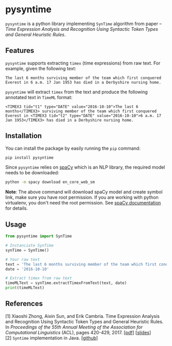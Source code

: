# pysyntime

`pysyntime` is a python library implementing `SynTime` algorithm from paper – *Time Expression Analysis and Recognition Using Syntactic Token Types and General Heuristic Rules*.

## Features

`pysyntime` supports extracting `timex` (time expressions) from raw text. For example, given the following text:

```text
The last 6 months surviving member of the team which first conquered Everest in 6 a.m. 17 Jan 1953 has died in a Derbyshire nursing home.
```

`pysyntime` will extract `timex` from the text and produce the following annotated text in `TimeML` format:

```
<TIMEX3 tid="t1" type="DATE" value="2016-10-10">The last 6 months</TIMEX3> surviving member of the team which first conquered Everest in <TIMEX3 tid="t2" type="DATE" value="2016-10-10">6 a.m. 17 Jan 1953</TIMEX3> has died in a Derbyshire nursing home.
```

## Installation

You can install the package by easily running the `pip` command:

```bash
pip install pysyntime
```

Since `pysyntime` relies on [spaCy](https://spacy.io/) which is an NLP library, the required model needs to be downloaded:

```bash
python -m spacy download en_core_web_sm
```

**Note**: The above command will download spaCy model and create symbol link, make sure you have root permission. 
If you are working with python virtualenv, you don't need the root permission. See [spaCy documentation](https://spacy.io/usage/#symlink-privilege) for details.

## Usage

```python
from pysyntime import SynTime

# Instanciate SynTime
synTime = SynTime()

# Your raw text
text = 'The last 6 months surviving member of the team which first conquered Everest in 6 a.m. 17 Jan 1953 has died in a Derbyshire nursing home.'
date = '2016-10-10'

# Extract timex from raw text
timeMLText = synTime.extractTimexFromText(text, date)
print(timeMLText)
```

## References

[1] Xiaoshi Zhong, Aixin Sun, and Erik Cambria. Time Expression Analysis and Recognition Using Syntactic Token Types and General Heuristic Rules. In *Proceedings of the 55th Annual Meeting of the Association for Computational Linguistics* (ACL), pages 420-429, 2017. [[pdf](http://aclweb.org/anthology/P/P17/P17-1039.pdf)] [[slides](https://drive.google.com/file/d/0B4MkuquLjWvpV2d2dmZpU0VmbGs/view)] <br>
[2] `Syntime` implementation in Java. [[github](https://github.com/xszhong/syntime)]
